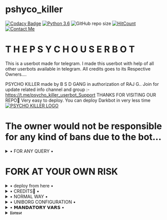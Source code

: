 # pshyco_killer

[![Codacy Badge](https://api.codacy.com/project/badge/Grade/f7c51539e67b483bb8d7749acca51d3a)](https://app.codacy.com/gh/H1M4N5HU0P/MAFIA-USERBOT/dashboard)
[![Python 3.6](https://img.shields.io/badge/Python-3.6%20or%20newer-blue.svg)](https://www.python.org/downloads/release/python-360/)
![GitHub repo size](https://img.shields.io/github/repo-size/rajwantpkg/pshyco_killer)
[![HitCount](http://hits.dwyl.com/H1M4N5HU0P/MAFIA-USERBOT.svg)](http://hits.dwyl.com/H1M4N5HU0P/MAFIA-USERBOT)
[![Contact Me](https://img.shields.io/badge/Telegram-Contact%20Me-informational)](https://t.me/restartedh)



# T H E P S Y C H O U S E R B O T
This is a userbot made for telegram. I made this userbot with help of all other userbots available in telegram. All credits goes to its Respective Owners....

PSYCHO KILLER  made by B S D GANG in authorization of RAJ G.. Join for update related info channel and group :- https://t.me/psycho_killer_userbot_Support THANKS FOR VISITING OUR REPO💖
Very easy to deploy. You can deploy Darkbot in very less time
[![PSYCHO KILLER LOGO](https://telegra.ph/file/ad34740f712d3ee9309e1.jpg)](https://t.me/psycho_killer_userbot_Support)


# The owner would not be responsible for any kind of bans due to the bot...


<details>

  <summary> • FOR ANY QUERY • </summary>
<h2 align="center"> <a href="https://t.me/psycho_killer_userbot_Support">☢️JOIN psycho killer BOT SUPPORT☢️</a></h2>

</details>


# FORK AT YOUR OWN RISK

<details>

  <summary> • deploy from here • </summary>

### The Easy Way

<h4>⚜️ DEPLOY TO HEROKU ⚜️</h4>

<a href="https://dashboard.heroku.com/new?button-url=https%3A%2F%2Fgithub.com%2Frajwantpkg%2Fpshyco_killer&template=https%3A%2F%2Fgithub.com%2Frajwantpkg%2Fpshyco_killer" rel="nofollow" style="background-color: initial; box-sizing: border-box; color: #0366d6; text-decoration-line: none;"><img alt="Deploy" data-canonical-src="https://www.herokucdn.com/deploy/button.svg" src="https://camo.githubusercontent.com/83b0e95b38892b49184e07ad572c94c8038323fb/68747470733a2f2f7777772e6865726f6b7563646e2e636f6d2f6465706c6f792f627574746f6e2e737667" style="border-style: none; box-sizing: initial; max-width: 100%;" /></a></div>

<h2 align="center"> <a href="https://github.com/rajwantpkg/pshyco_killer">⚡ PSHYCO KILLER BOT ⚡</a></h2>

</details>

<details>

  <summary> • CREDITS👀 • </summary>
<h2 align="center"> <a href="https://t.me/RESTARTEDH">💥 B D S GANG 💥</a></h2>
ONLY. HATERS KI JALNE DO 😏

</details>

<details>

  <summary> •  NORMAL WAY • </summary>

Simply clone the repository and run the main file:
```sh
git clone https://github.com/rajwantpkg/pshyco_killer
cd pshyco_killer
virtualenv -p /usr/bin/python3 venv
. ./venv/bin/activate
pip install -r requirements.txt
# <Create local_config.py with variables as given below>
python3 -m userbot
```

An example `local_config.py` file could be:

**Not All of the variables are mandatory**

__The Userbot should work by setting only the first two variables__

```python3
from heroku_config import Var

class Development(Var):
  APP_ID = 6
  API_HASH = "eb06d4abfb49dc3eeb1aeb98ae0f581e"
```

</details>

<details>

  <summary> • UNIBORG CONFIGURATION • </summary>

The UniBorg Config is situated in `userbot/uniborgConfig.py`.

**Heroku Configuration**
Simply just leave the Config as it is.

**Local Configuration**
Fortunately there are no Mandatory vars for the UniBorg Support Config.

</details>

<details>

  <summary> • 𝗠𝗔𝗡𝗗𝗔𝗧𝗢𝗥𝗬 𝗩𝗔𝗥𝗦 • </summary>

- Only two of the environment variables are mandatory.
- This is because of `telethon.errors.rpc_error_list.ApiIdPublishedFloodError`
    - `APP_ID`:   You can get this value from https://my.telegram.org
    - `API_HASH`:   You can get this value from https://my.telegram.org
- The userbot will not work without setting the mandatory vars.


</details>

<details>

  <summary>  𝖑𝖎𝖈𝖊𝖓𝖘𝖊 </summary>

![](https://www.gnu.org/graphics/gplv3-or-later.png)

Copyright (C) 2021 HARSH-78

Poject [DARKBOT](https://github.com/Harsh-78/DARK-USERBOT/) is free software: you can redistribute it and/or modify

it under the terms of the GNU General Public License as published by

the Free Software Foundation, either version 3 of the License, or

(at your option) any later version.

This program is distributed in the hope that it will be useful,

but WITHOUT ANY WARRANTY; without even the implied warranty of

MERCHANTABILITY or FITNESS FOR A PARTICULAR PURPOSE.  See the

GNU General Public License for more details.

You should have received a copy of the GNU General Public License

along with this program. If not, see <https://www.gnu.org/licenses/>.

</details>

